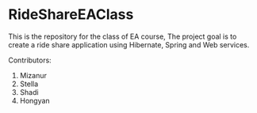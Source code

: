 # RideShareEAClass

This is the repository for the class of EA course, 
The project goal is to create a ride share application using Hibernate, Spring and Web services.

Contributors:
1. Mizanur
2. Stella
3. Shadi
4. Hongyan
